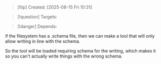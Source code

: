 
>[!tip] Created: [2025-08-15 Fri 10:31]

>[!question] Targets: 

>[!danger] Depends: 

if the filesystem has a .schema file, then we can make a tool that will only allow writing in line with the schema.

So the tool will be loaded requiring schema for the writing, which makes it so you can't actually write things with the wrong schema.